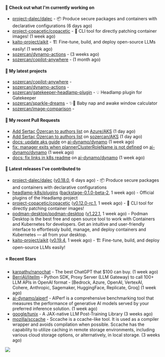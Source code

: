 #### 👷 Check out what I'm currently working on

- [project-dalec/dalec](https://github.com/project-dalec/dalec) - 📦 Produce secure packages and containers with declarative configurations (6 days ago)
- [project-copacetic/copacetic](https://github.com/project-copacetic/copacetic) - 🧵 CLI tool for directly patching container images! (1 week ago)
- [kaito-project/aikit](https://github.com/kaito-project/aikit) - 🏗️ Fine-tune, build, and deploy open-source LLMs easily! (1 week ago)
- [sozercan/dynamo-actions](https://github.com/sozercan/dynamo-actions) -  (3 weeks ago)
- [sozercan/copilot-anywhere](https://github.com/sozercan/copilot-anywhere) -  (1 month ago)

#### 🌱 My latest projects

- [sozercan/copilot-anywhere](https://github.com/sozercan/copilot-anywhere) - 
- [sozercan/dynamo-actions](https://github.com/sozercan/dynamo-actions) - 
- [sozercan/gatekeeper-headlamp-plugin](https://github.com/sozercan/gatekeeper-headlamp-plugin) - 💡 Headlamp plugin for Gatekeeper
- [sozercan/sparkle-dreams](https://github.com/sozercan/sparkle-dreams) - ✨🌙 Baby nap and awake window calculator
- [sozercan/image-comparison](https://github.com/sozercan/image-comparison) - 

#### 🔨 My recent Pull Requests

- [Add Sertaç Özercan to authors list](https://github.com/Azure/AKS/pull/5378) on [Azure/AKS](https://github.com/Azure/AKS) (1 day ago)
- [Add Sertaç Özercan to authors list](https://github.com/sozercan/AKS/pull/1) on [sozercan/AKS](https://github.com/sozercan/AKS) (1 day ago)
- [docs: update aks guide](https://github.com/ai-dynamo/dynamo/pull/3651) on [ai-dynamo/dynamo](https://github.com/ai-dynamo/dynamo) (1 week ago)
- [fix: manager exits when plannerClusterRoleName is not defined](https://github.com/ai-dynamo/dynamo/pull/3629) on [ai-dynamo/dynamo](https://github.com/ai-dynamo/dynamo) (1 week ago)
- [docs: fix links in k8s readme](https://github.com/ai-dynamo/dynamo/pull/3628) on [ai-dynamo/dynamo](https://github.com/ai-dynamo/dynamo) (1 week ago)

#### 🚀 Latest releases I've contributed to

- [project-dalec/dalec](https://github.com/project-dalec/dalec) ([v0.18.0](https://github.com/project-dalec/dalec/releases/tag/v0.18.0), 6 days ago) - 📦 Produce secure packages and containers with declarative configurations
- [headlamp-k8s/plugins](https://github.com/headlamp-k8s/plugins) ([backstage-0.1.0-beta-2](https://github.com/headlamp-k8s/plugins/releases/tag/backstage-0.1.0-beta-2), 1 week ago) - Official plugins of the Headlamp project
- [project-copacetic/copacetic](https://github.com/project-copacetic/copacetic) ([v0.12.0-rc.1](https://github.com/project-copacetic/copacetic/releases/tag/v0.12.0-rc.1), 1 week ago) - 🧵 CLI tool for directly patching container images!
- [podman-desktop/podman-desktop](https://github.com/podman-desktop/podman-desktop) ([v1.22.1](https://github.com/podman-desktop/podman-desktop/releases/tag/v1.22.1), 1 week ago) - Podman Desktop is the best free and open source tool to work with Containers and Kubernetes for developers. Get an intuitive and user-friendly interface to effortlessly build, manage, and deploy containers and Kubernetes — all from your desktop.
- [kaito-project/aikit](https://github.com/kaito-project/aikit) ([v0.19.4](https://github.com/kaito-project/aikit/releases/tag/v0.19.4), 1 week ago) - 🏗️ Fine-tune, build, and deploy open-source LLMs easily!

#### ⭐ Recent Stars

- [karpathy/nanochat](https://github.com/karpathy/nanochat) - The best ChatGPT that $100 can buy. (1 week ago)
- [BerriAI/litellm](https://github.com/BerriAI/litellm) - Python SDK, Proxy Server (LLM Gateway) to call 100&#43; LLM APIs in OpenAI format - [Bedrock, Azure, OpenAI, VertexAI, Cohere, Anthropic, Sagemaker, HuggingFace, Replicate, Groq] (1 week ago)
- [ai-dynamo/aiperf](https://github.com/ai-dynamo/aiperf) - AIPerf is a comprehensive benchmarking tool that measures the performance of generative AI models served by your preferred inference solution. (1 week ago)
- [google/tunix](https://github.com/google/tunix) - A JAX-native LLM Post-Training Library (3 weeks ago)
- [mozilla/sccache](https://github.com/mozilla/sccache) - Sccache is a ccache-like tool. It is used as a compiler wrapper and avoids compilation when possible. Sccache has the capability to utilize caching in remote storage environments, including various cloud storage options, or alternatively, in local storage. (3 weeks ago)

![](https://github-readme-stats.vercel.app/api?username=sozercan&theme=vision-friendly-dark&hide_border=false&include_all_commits=true&count_private=true)
